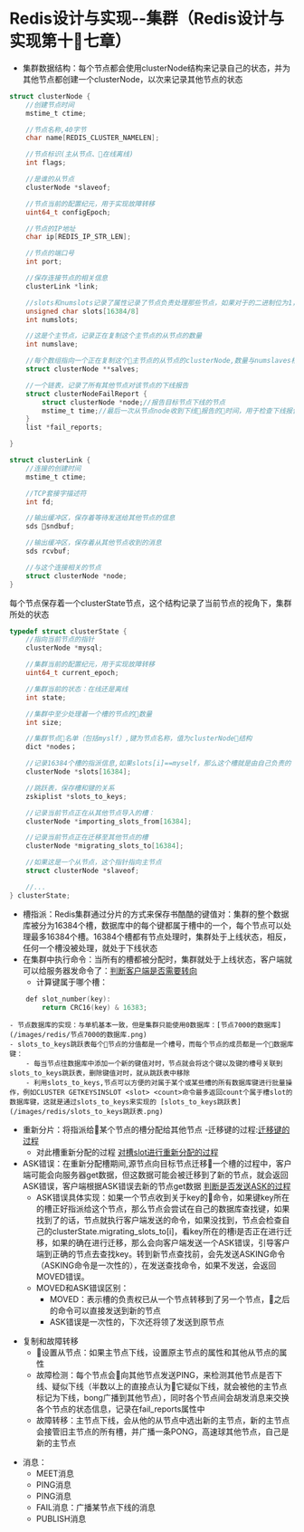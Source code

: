 # Redis设计与实现--集群（Redis设计与实现第十七章）

* 集群数据结构：每个节点都会使用clusterNode结构来记录自己的状态，并为其他节点都创建一个clusterNode，以次来记录其他节点的状态
```C
struct clusterNode {
    //创建节点时间
    mstime_t ctime;

    //节点名称,40字节
    char name[REDIS_CLUSTER_NAMELEN];

    //节点标识(主从节点、在线离线)
    int flags;

    //是谁的从节点
    clusterNode *slaveof;

    //节点当前的配置纪元，用于实现故障转移
    uint64_t configEpoch;

    //节点的IP地址
    char ip[REDIS_IP_STR_LEN];

    //节点的端口号
    int port;

    //保存连接节点的相关信息
    clusterLink *link;

    //slots和numslots记录了属性记录了节点负责处理那些节点，如果对于的二进制位为1，说明节点负责处理该槽，同时会告诉其他节点自己负责哪些槽
    unsigned char slots[16384/8]
    int numslots;

    //这是个主节点，记录正在复制这个主节点的从节点的数量
    int numslave;

    //每个数组指向一个正在复制这个主节点的从节点的clusterNode,数量与numslaves相同
    struct clusterNode **salves;

    //一个链表，记录了所有其他节点对该节点的下线报告
    struct clusterNodeFailReport {
        struct clusterNode *node;//报告目标节点下线的节点
        mstime_t time;//最后一次从节点node收到下线报告的时间，用于检查下线报告是否过期，与当前时间差太多的下线报告会被删除
    }
    list *fail_reports;

}
```

```C
struct clusterLink {
    //连接的创建时间
    mstime_t ctime;

    //TCP套接字描述符
    int fd;

    //输出缓冲区，保存着等待发送给其他节点的信息
    sds sndbuf;

    //输出缓冲区，保存着从其他节点收到的消息
    sds rcvbuf;

    //与这个连接相关的节点
    struct clusterNode *node;
}
```

每个节点保存着一个clusterState节点，这个结构记录了当前节点的视角下，集群所处的状态
```C
typedef struct clusterState {
    //指向当前节点的指针
    clusterNode *mysql;

    //集群当前的配置纪元，用于实现故障转移
    uint64_t current_epoch;

    //集群当前的状态：在线还是离线
    int state;

    //集群中至少处理着一个槽的节点的数量
    int size;

    //集群节点名单（包括myslf）,键为节点名称，值为clusterNode结构
    dict *nodes；

    //记录16384个槽的指派信息,如果slots[i]==myself，那么这个槽就是由自己负责的
    clusterNode *slots[16384];

    //跳跃表，保存槽和键的关系
    zskiplist *slots_to_keys;

    //记录当前节点正在从其他节点导入的槽：
    clusterNode *importing_slots_from[16384];

    //记录当前节点正在迁移至其他节点的槽
    clusterNode *migrating_slots_to[16384];

    //如果这是一个从节点，这个指针指向主节点
    struct clusterNode *slaveof;

    //...
} clusterState;
```

* 槽指派：Redis集群通过分片的方式来保存书酷酷的键值对：集群的整个数据库被分为16384个槽，数据库中的每个键都属于槽中的一个，每个节点可以处理最多16384个槽。16384个槽都有节点处理时，集群处于上线状态，相反，任何一个槽没被处理，就处于下线状态
* 在集群中执行命令：当所有的槽都被分配时，集群就处于上线状态，客户端就可以给服务器发命令了：[判断客户端是否需要转向](/images/redis/判断客户端是否需要转向.png)
    - 计算键属于哪个槽：

```C
    def slot_number(key):
        return CRC16(key) & 16383;
```
    - 节点数据库的实现：与单机基本一致，但是集群只能使用0数据库：[节点7000的数据库](/images/redis/节点7000的数据库.png)
    - slots_to_keys跳跃表每个节点的分值都是一个槽号，而每个节点的成员都是一个数据库键：
        - 每当节点往数据库中添加一个新的键值对时，节点就会将这个键以及键的槽号关联到slots_to_keys跳跃表，删除键值对时，就从跳跃表中移除
        - 利用slots_to_keys,节点可以方便的对属于某个或某些槽的所有数据库键进行批量操作，例如CLUSTER GETKEYSINSLOT <slot> <count>命令最多返回count个属于槽slot的数据库键，这就是通过slots_to_keys来实现的 [slots_to_keys跳跃表](/images/redis/slots_to_keys跳跃表.png)
- 重新分片：将指派给某个节点的槽分配给其他节点
    -迁移键的过程:[迁移键的过程](/images/redis/迁移键的过程.png)
    - 对此槽重新分配的过程 [对槽slot进行重新分配的过程](/images/redis/对槽slot进行重新分配的过程.png)
- ASK错误：在重新分配槽期间,源节点向目标节点迁移一个槽的过程中，客户端可能会向服务器get数据，但这数据可能会被迁移到了新的节点，就会返回ASK错误，客户端根据ASK错误去新的节点get数据 [判断是否发送ASK的过程](/images/redis/判断是否发送ASK的过程.png
)
    - ASK错误具体实现：如果一个节点收到关于key的命令，如果键key所在的槽正好指派给这个节点，那么节点会尝试在自己的数据库查找键，如果找到了的话，节点就执行客户端发送的命令，如果没找到，节点会检查自己的clusterState.migrating_slots_to[i]，看key所在的槽i是否正在进行迁移，如果的确在进行迁移，那么会向客户端发送一个ASK错误，引导客户端到正确的节点去查找key。转到新节点查找前，会先发送ASKING命令（ASKING命令是一次性的），在发送查找命令，如果不发送，会返回MOVED错误。
    - MOVED和ASK错误区别：
        - MOVED：表示槽的负责权已从一个节点转移到了另一个节点，之后的命令可以直接发送到新的节点
        - ASK错误是一次性的，下次还将领了发送到原节点
* 复制和故障转移
    - 设置从节点：如果主节点下线，设置原主节点的属性和其他从节点的属性
    - 故障检测：每个节点会向其他节点发送PING，来检测其他节点是否下线、疑似下线（半数以上的直接点认为它疑似下线，就会被他的主节点标记为下线，bong广播到其他节点），同时各个节点间会胡发消息来交换各个节点的状态信息，记录在fail_reports属性中
    - 故障转移：主节点下线，会从他的从节点中选出新的主节点，新的主节点会接管旧主节点的所有槽，并广播一条PONG，高速球其他节点，自己是新的主节点
- 消息：
    - MEET消息
    - PING消息
    - PING消息
    - FAIL消息：广播某节点下线的消息
    - PUBLISH消息
